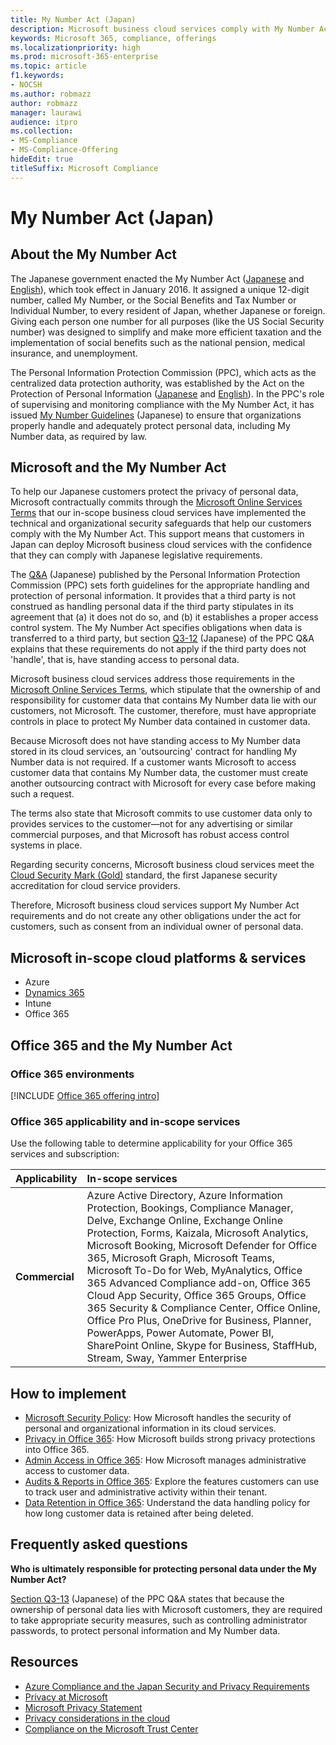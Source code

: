 ```yaml
---
title: My Number Act (Japan)
description: Microsoft business cloud services comply with My Number Act standards for protecting the privacy of My Number data.
keywords: Microsoft 365, compliance, offerings
ms.localizationpriority: high
ms.prod: microsoft-365-enterprise
ms.topic: article
f1.keywords:
- NOCSH
ms.author: robmazz
author: robmazz
manager: laurawi
audience: itpro
ms.collection:
- MS-Compliance
- MS-Compliance-Offering
hideEdit: true
titleSuffix: Microsoft Compliance
---
```


# My Number Act (Japan)

## About the My Number Act

The Japanese government enacted the My Number Act ([Japanese](https://elaws.e-gov.go.jp/search/elawsSearch/elaws_search/lsg0500/viewContents?lawId=425AC0000000027_20180627_430AC0000000066) and [English](https://www.ppc.go.jp/files/pdf/en3.pdf)), which took effect in January 2016. It assigned a unique 12-digit number, called My Number, or the Social Benefits and Tax Number or Individual Number, to every resident of Japan, whether Japanese or foreign. Giving each person one number for all purposes (like the US Social Security number) was designed to simplify and make more efficient taxation and the implementation of social benefits such as the national pension, medical insurance, and unemployment.

The Personal Information Protection Commission (PPC), which acts as the centralized data protection authority, was established by the Act on the Protection of Personal Information ([Japanese](https://www.ppc.go.jp/personal/preparation/) and [English](https://www.ppc.go.jp/en/legal/)). In the PPC's role of supervising and monitoring compliance with the My Number Act, it has issued [My Number Guidelines](https://www.ppc.go.jp/legal/policy/faq/) (Japanese) to ensure that organizations properly handle and adequately protect personal data, including My Number data, as required by law.

## Microsoft and the My Number Act

To help our Japanese customers protect the privacy of personal data, Microsoft contractually commits through the [Microsoft Online Services Terms](https://www.microsoftvolumelicensing.com/DocumentSearch.aspx?Mode=3&DocumentTypeId=31) that our in-scope business cloud services have implemented the technical and organizational security safeguards that help our customers comply with the My Number Act. This support means that customers in Japan can deploy Microsoft business cloud services with the confidence that they can comply with Japanese legislative requirements.

The [Q\&A](https://www.ppc.go.jp/legal/policy/faq/) (Japanese) published by the Personal Information Protection Commission (PPC) sets forth guidelines for the appropriate handling and protection of personal information. It provides that a third party is not construed as handling personal data if the third party stipulates in its agreement that (a) it does not do so, and (b) it establishes a proper access control system. The My Number Act specifies obligations when data is transferred to a third party, but section [Q3-12](https://www.ppc.go.jp/legal/policy/faq/) (Japanese) of the PPC Q\&A explains that these requirements do not apply if the third party does not 'handle', that is, have standing access to personal data.

Microsoft business cloud services address those requirements in the [Microsoft Online Services Terms](https://www.microsoftvolumelicensing.com/DocumentSearch.aspx?Mode=3&DocumentTypeId=31), which stipulate that the ownership of and responsibility for customer data that contains My Number data lie with our customers, not Microsoft. The customer, therefore, must have appropriate controls in place to protect My Number data contained in customer data.

Because Microsoft does not have standing access to My Number data stored in its cloud services, an 'outsourcing' contract for handling My Number data is not required. If a customer wants Microsoft to access customer data that contains My Number data, the customer must create another outsourcing contract with Microsoft for every case before making such a request.

The terms also state that Microsoft commits to use customer data only to provides services to the customer—not for any advertising or similar commercial purposes, and that Microsoft has robust access control systems in place.

Regarding security concerns, Microsoft business cloud services meet the [Cloud Security Mark (Gold)](offering-cs-mark-gold-japan.md) standard, the first Japanese security accreditation for cloud service providers.

Therefore, Microsoft business cloud services support My Number Act requirements and do not create any other obligations under the act for customers, such as consent from an individual owner of personal data.

## Microsoft in-scope cloud platforms & services

- Azure
- [Dynamics 365](https://aka.ms/d365-compliance-list)
- Intune
- Office 365

## Office 365 and the My Number Act

### Office 365 environments

[!INCLUDE [Office 365 offering intro](../includes/o365-offering-introduction.md)]

### Office 365 applicability and in-scope services

Use the following table to determine applicability for your Office 365 services and subscription:

| **Applicability** | **In-scope services** |
|:------------------|:----------------------|
| **Commercial** | Azure Active Directory, Azure Information Protection, Bookings, Compliance Manager, Delve, Exchange Online, Exchange Online Protection, Forms, Kaizala, Microsoft Analytics, Microsoft Booking, Microsoft Defender for Office 365, Microsoft Graph, Microsoft Teams, Microsoft To-Do for Web, MyAnalytics, Office 365 Advanced Compliance add-on, Office 365 Cloud App Security, Office 365 Groups, Office 365 Security & Compliance Center, Office Online, Office Pro Plus, OneDrive for Business, Planner, PowerApps, Power Automate, Power BI, SharePoint Online, Skype for Business, StaffHub, Stream, Sway, Yammer Enterprise |

## How to implement

- [Microsoft Security Policy](https://servicetrust.microsoft.com/ViewPage/TrustDocuments?command=Download&downloadType=Document&downloadId=231213ea-9954-41fd-a757-ae62f3721dc7&docTab=6d000410-c9e9-11e7-9a91-892aae8839ad_FAQ_and_White_Papers): How Microsoft handles the security of personal and organizational information in its cloud services.
- [Privacy in Office 365](https://servicetrust.microsoft.com/ViewPage/TrustDocuments?command=Download&downloadType=Document&downloadId=a1b48a5b-bcb1-4c19-9277-952c0df87113&docTab=6d000410-c9e9-11e7-9a91-892aae8839ad_FAQ_and_White_Papers): How Microsoft builds strong privacy protections into Office 365.
- [Admin Access in Office 365](/office365/SecurityCompliance/office-365-administrative-access-controls-overview): How Microsoft manages administrative access to customer data.
- [Audits & Reports in Office 365](/office365/SecurityCompliance/office-365-auditing-and-reporting-overview): Explore the features customers can use to track user and administrative activity within their tenant.
- [Data Retention in Office 365](/office365/SecurityCompliance/office-365-data-retention-deletion-and-destruction-overview): Understand the data handling policy for how long customer data is retained after being deleted.

## Frequently asked questions

**Who is ultimately responsible for protecting personal data under the My Number Act?**

[Section Q3-13](https://www.ppc.go.jp/legal/policy/faq/) (Japanese) of the PPC Q\&A states that because the ownership of personal data lies with Microsoft customers, they are required to take appropriate security measures, such as controlling administrator passwords, to protect personal information and My Number data.

## Resources

- [Azure Compliance and the Japan Security and Privacy Requirements](https://gallery.technet.microsoft.com/Azure-Compliance-and-the-53409748)
- [Privacy at Microsoft](https://privacy.microsoft.com/en-US/)
- [Microsoft Privacy Statement](https://privacy.microsoft.com/privacystatement)
- [Privacy considerations in the cloud](https://download.microsoft.com/download/0/9/D/09DE47F6-F9E5-4C14-B9E8-E8119A130ACC/Privacy_considerations_in_the_cloud.pdf)
- [Compliance on the Microsoft Trust Center](https://www.microsoft.com/trust-center/compliance/compliance-overview)
